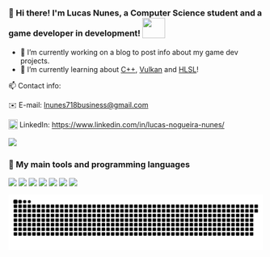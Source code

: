### 👋 Hi there! I'm Lucas Nunes, a Computer Science student and a game developer in development! <sub><img src="https://media.tenor.com/gnjE0KpqR_EAAAAi/link-legend-of-zelda.gif" width="45" height="40"/></sub>

- 🔭 I’m currently working on a blog to post info about my game dev projects.
- 🌱 I’m currently learning about [C++](https://learn.microsoft.com/en-us/cpp/cpp/?view=msvc-170), [Vulkan](https://www.vulkan.org) and [HLSL](https://en.wikipedia.org/wiki/High-Level_Shader_Language)!

📫 Contact info:

✉️ E-mail: lnunes718business@gmail.com

<sub><img src="https://github.com/lucaoshow/lucaoshow/assets/124253896/8aaf1c6d-2234-4cfc-887a-cf25ea6061f4" width="18" height="20"/></sub> LinkedIn: https://www.linkedin.com/in/lucas-nogueira-nunes/

<picture>
  <source
    srcset="https://github-readme-stats.vercel.app/api?username=lucaoshow&show_icons=true&theme=tokyonight"
    media="(prefers-color-scheme: dark)"
  />
  <source
    srcset="https://github-readme-stats.vercel.app/api?username=lucaoshow&show_icons=true&theme=transparent"
    media="(prefers-color-scheme: light), (prefers-color-scheme: no-preference)"
  />
  <img src="https://github-readme-stats.vercel.app/api?username=lucaoshow&show_icons=true" />
</picture>
  
### 👾 My main tools and programming languages

<a href="https://unity.com"><img src="https://img.shields.io/badge/Unity-FFFFFF?style=for-the-badge&logo=unity&logoColor=black"/></a>
<a href="https://learn.microsoft.com/en-us/dotnet/csharp/"><img src="https://img.shields.io/badge/CSharp-371F76?style=for-the-badge&logo=csharp&logoColor=white"/></a>
<a href="https://https://learn.microsoft.com/en-us/cpp/cpp/?view=msvc-170"><img src="https://img.shields.io/badge/C++-00599C?style=for-the-badge&logo=C%2B%2B&logoColor=white"/></a>
<a href="https://godotengine.org"><img src="https://img.shields.io/badge/Godot-478cbf?style=for-the-badge&logo=godot-engine&logoColor=white"/></a>
<a href="https://www.python.org"><img src="https://img.shields.io/badge/Python-14354C?style=for-the-badge&logo=python&logoColor=yellow"/></a>
<a href="https://learn.microsoft.com/en-us/dotnet/"><img src="https://img.shields.io/badge/.NET-5C2D91?style=for-the-badge&logo=.net&logoColor=white"/></a>
<a href="https://en.wikipedia.org/wiki/SQL"><img src="https://img.shields.io/badge/SQL-4479A1?style=for-the-badge&logo=mysql&logoColor=white"/></a>

<picture>
  <source media="(prefers-color-scheme: dark)" srcset="https://raw.githubusercontent.com/lucaoshow/lucaoshow/output/github-contribution-grid-snake-dark.svg">
  <source media="(prefers-color-scheme: light)" srcset="https://raw.githubusercontent.com/lucaoshow/lucaoshow/output/github-contribution-grid-snake.svg">
  <img alt="github contribution grid snake animation" src="https://raw.githubusercontent.com/lucaoshow/lucaoshow/output/github-contribution-grid-snake.svg">
</picture>
